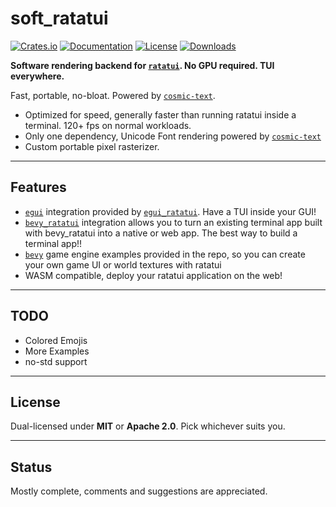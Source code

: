 # soft_ratatui

[![Crates.io](https://img.shields.io/crates/v/soft_ratatui.svg)](https://crates.io/crates/soft_ratatui)
[![Documentation](https://docs.rs/soft_ratatui/badge.svg)](https://docs.rs/soft_ratatui/latest/soft_ratatui/)
[![License](https://img.shields.io/badge/license-MIT-blue.svg)](https://github.com/bevyengine/bevy/blob/master/LICENSE)
[![Downloads](https://img.shields.io/crates/d/soft_ratatui.svg)](https://crates.io/crates/soft_ratatui)

**Software rendering backend for [`ratatui`](https://github.com/ratatui/ratatui). No GPU required. TUI everywhere.**

Fast, portable, no-bloat. Powered by [`cosmic-text`](https://github.com/pop-os/cosmic-text).


- Optimized for speed, generally faster than running ratatui inside a terminal. 120+ fps on normal workloads.
- Only one dependency, Unicode Font rendering powered by [`cosmic-text`](https://github.com/pop-os/cosmic-text)
- Custom portable pixel rasterizer.
---

## Features

- [`egui`](https://github.com/emilk/egui) integration provided by [`egui_ratatui`](https://github.com/gold-silver-copper/egui_ratatui). Have a TUI inside your GUI!
- [`bevy_ratatui`](https://github.com/cxreiff/bevy_ratatui) integration allows you to turn an existing terminal app built with bevy_ratatui into a native or web app. The best way to build a terminal app!!
- [`bevy`](https://github.com/bevyengine/bevy) game engine examples provided in the repo, so you can create your own game UI or world textures with ratatui
- WASM compatible, deploy your ratatui application on the web!

---

## TODO

- Colored Emojis
- More Examples
- no-std support


---

## License

Dual-licensed under **MIT** or **Apache 2.0**.
Pick whichever suits you.

---

## Status

Mostly complete, comments and suggestions are appreciated.
